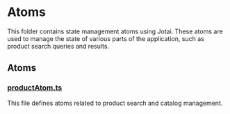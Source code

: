 # Atoms

This folder contains state management atoms using Jotai. These atoms are used to manage the state of various parts of the application, such as product search queries and results.

## Atoms

### [productAtom.ts](apps/web/src/atoms/productAtom.ts)

This file defines atoms related to product search and catalog management.